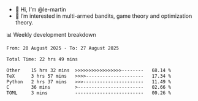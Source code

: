 - 👋 Hi, I’m @le-martin
- 👀 I’m interested in multi-armed bandits, game theory and optimization theory.
<!---- 💞️ I’m looking to collaborate on ...
- 📫 How to reach me ...-->

<!---
Tutorial for using WakaTime stats in GitHub profile: https://github.com/athul/waka-readme
-->

📊 Weekly development breakdown
<!--START_SECTION:waka-->

```txt
From: 20 August 2025 - To: 27 August 2025

Total Time: 22 hrs 49 mins

Other    15 hrs 32 mins  >>>>>>>>>>>>>>>>>--------   68.14 %
TeX      3 hrs 57 mins   >>>>---------------------   17.34 %
Python   2 hrs 37 mins   >>>----------------------   11.49 %
C        36 mins         >------------------------   02.66 %
TOML     3 mins          -------------------------   00.26 %
```

<!--END_SECTION:waka-->

<!---
le-martin/le-martin is a ✨ special ✨ repository because its `README.md` (this file) appears on your GitHub profile.
You can click the Preview link to take a look at your changes.
--->
